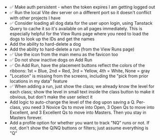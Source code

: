 - ✅ Make auth persistent - when the token expires I am getting logged out
- ✅ Run the local Vite dev server on a different port so it doesn't conflict with other projects I have
- ✅ Consider loading all dog data for the user upon login, using Tanstack Query to cache it so it's available on all pages immediately. This is especially helpful for the View Runs page where you need to load the dogs to look up the IDs and get the names
- Add the ability to hard-delete a dog
- Add the ability to hard-delete a run (from the View Runs page)
- ✅ Use the icon from the main menu as the favicon too
- ✅ Do not show inactive dogs on Add Run
- ✅ On Add Run, have the placement buttons reflect the colors of the ribbons: 1st = Blue, 2nd = Red, 3rd = Yellow, 4th = White, None = gray
- "Location" is missing from the screens, including the "pick from prior locations in my data" feature
- ✅ When adding a run, just show the class; we already know the level for each class; show the level in small text inside the class button to make it obvious, but don't make the user select it
- Add logic to auto-change the level of the dog upon saving a Q. Per-class, you need 3 Novice Qs to move into Open, 3 Open Qs to move into Excellent, and 3 Excellent Qs to move into Masters. Then you stay in Masters forever.
- Add a profile option for whether you want to track "NQ" runs or not. If not, don't show the Q/NQ buttons or filters; just assume everything is "Q"
